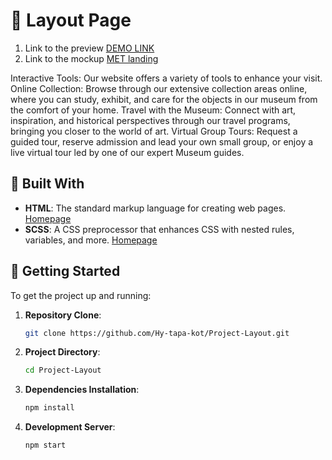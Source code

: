 # 🎨 Layout Page

1.  Link to the preview [DEMO LINK](https://hy-tapa-kot.github.io/Project-Layout/)
2.  Link to the mockup [MET landing](https://www.figma.com/file/lSR1m42L9YwzQwzzxKwHpw/THE-MET)

Interactive Tools: Our website offers a variety of tools to enhance your visit.
Online Collection: Browse through our extensive collection areas online, where you can study, exhibit, and care for the objects in our museum from the comfort of your home.
Travel with the Museum: Connect with art, inspiration, and historical perspectives through our travel programs, bringing you closer to the world of art.
Virtual Group Tours: Request a guided tour, reserve admission and lead your own small group, or enjoy a live virtual tour led by one of our expert Museum guides.

## 🌟 Built With

- **HTML**: The standard markup language for creating web pages. [Homepage](https://developer.mozilla.org/en-US/docs/Web/HTML)
- **SCSS**: A CSS preprocessor that enhances CSS with nested rules, variables, and more. [Homepage](https://sass-lang.com/)

## 🚀 Getting Started

To get the project up and running:

1. **Repository Clone**:

   ```sh
   git clone https://github.com/Hy-tapa-kot/Project-Layout.git
   ```

2. **Project Directory**:

   ```sh
   cd Project-Layout
   ```

3. **Dependencies Installation**:

   ```sh
   npm install
   ```

4. **Development Server**:

   ```sh
   npm start
   ```
